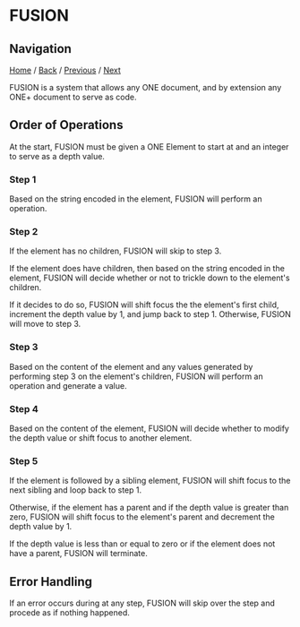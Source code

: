 # FUSION

## Navigation

[Home](https://github.com/Gallery-of-Kaeon/Kaeon-FUSION/tree/master/Kaeon%20FUSION/Documentation) /
[Back](https://github.com/Gallery-of-Kaeon/Kaeon-FUSION/tree/master/Kaeon%20FUSION/Documentation/1%20-%20Foundations) /
[Previous](https://github.com/Gallery-of-Kaeon/Kaeon-FUSION/tree/master/Kaeon%20FUSION/Documentation/1%20-%20Foundations/2%20-%20ONE%2B/1%20-%20Standard%20ONE%2B%20Directives) /
[Next](https://github.com/Gallery-of-Kaeon/Kaeon-FUSION/tree/master/Kaeon%20FUSION/Documentation/2%20-%20Interfaces%20and%20the%20Use%20Command)

FUSION is a system that allows any ONE document,
and by extension any ONE+ document to serve as code.

## Order of Operations

At the start,
FUSION must be given a ONE Element to start at and an integer to serve as a depth value.

### Step 1

Based on the string encoded in the element,
FUSION will perform an operation.

### Step 2

If the element has no children, FUSION will skip to step 3.

If the element does have children, then based on the string encoded in the element,
FUSION will decide whether or not to trickle down to the element's children.

If it decides to do so,
FUSION will shift focus the the element's first child,
increment the depth value by 1,
and jump back to step 1.
Otherwise, FUSION will move to step 3.

### Step 3

Based on the content of the element and any values generated by performing step 3 on the element's children,
FUSION will perform an operation and generate a value.

### Step 4

Based on the content of the element,
FUSION will decide whether to modify the depth value or shift focus to another element.

### Step 5

If the element is followed by a sibling element,
FUSION will shift focus to the next sibling and loop back to step 1.

Otherwise, if the element has a parent and if the depth value is greater than zero,
FUSION will shift focus to the element's parent and decrement the depth value by 1.

If the depth value is less than or equal to zero or if the element does not have a parent,
FUSION will terminate.

## Error Handling

If an error occurs during at any step,
FUSION will skip over the step and procede as if nothing happened.